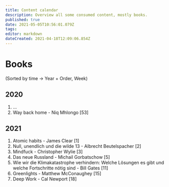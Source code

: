 ```yaml
---
title: Content calendar
description: Overview all some consumed content, mostly books.
published: true
date: 2021-05-05T10:56:01.079Z
tags: 
editor: markdown
dateCreated: 2021-04-18T12:09:06.854Z
---
```


# Books
(Sorted by time -> Year + Order, Week)
## 2020
1. ...
2. Way back home - Niq Mhlongo [53]
## 2021
1. Atomic habits - James Clear [1]
2. Null, unendlich und die wilde 13 - Albrecht Beutelspacher [2]
3. Mindfuck - Christopher Wylie [3]
4. Das neue Russland - Michail Gorbatschow [5]
5. Wie wir die Klimakatastrophe verhindern: Welche Lösungen es gibt und welche Fortschritte nötig sind - Bill Gates [11]
6. Greenlights - Matthew McConaughey [15]
7. Deep Work - Cal Newport [18]